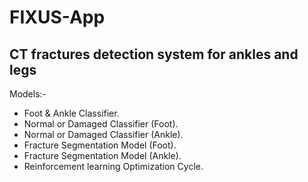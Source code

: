 # FIXUS-App
 CT fractures detection system for ankles and legs
 -------------------------------------------------
 
 Models:-
 
 - Foot & Ankle Classifier.
 - Normal or Damaged Classifier (Foot).
 - Normal or Damaged Classifier (Ankle).
 - Fracture Segmentation Model (Foot).
 - Fracture Segmentation Model (Ankle).
 - Reinforcement learning Optimization Cycle.
 
